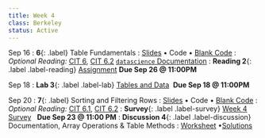 ```yaml
---
title: Week 4 
class: Berkeley
status: Active
---
```


Sep 16
: **6**{: .label} Table Fundamentals 
   : [Slides](https://docs.google.com/presentation/d/1yOhK0hFwY8wxisVN006kkGj6vA1yE4EamcwkhIL0tJw/edit?usp=sharing) &#8226; Code &#8226; [Blank Code](https://datahub.berkeley.edu/hub/user-redirect/git-pull?repo=https%3A%2F%2Fgithub.com%2Fdata-6-berkeley%2Fmaterials-fa24&branch=main&urlpath=lab%2Ftree%2Fmaterials-fa24%2Flectures%2Flec08%2Flec08-blank.ipynb)
: *Optional Reading:* [CIT 6](https://inferentialthinking.com/chapters/06/Tables.html), [CIT 6.2](https://inferentialthinking.com/chapters/06/2/Selecting_Rows.html) [`datascience` Documentation](http://data8.org/datascience/tutorial.html#creating-a-table)
: **Reading 2**{: .label .label-reading} [Assignment](https://www.gradescope.com/courses/845265/assignments/5003923)&nbsp;**Due Sep 26 @ 11:00PM**


Sep 18
: **Lab 3**{: .label .label-lab} [Tables and Data](https://datahub.berkeley.edu/hub/user-redirect/git-pull?repo=https%3A%2F%2Fgithub.com%2Fdata-6-berkeley%2Fmaterials-fa24&branch=main&urlpath=lab%2Ftree%2Fmaterials-fa24%2Flabs%2Flab03%2Flab03.ipynb) &nbsp;**Due Sep 18 @ 11:00PM**


Sep 20 
: **7**{: .label} Sorting and Filtering Rows
  : [Slides](https://docs.google.com/presentation/d/1-_Lot-_BERSWnq_czksN9zKh8PPaLIADTsd4BiCdcDw/edit?usp=sharing) &#8226; Code &#8226; [Blank Code](https://datahub.berkeley.edu/hub/user-redirect/git-pull?repo=https%3A%2F%2Fgithub.com%2Fdata-6-berkeley%2Fmaterials-fa24&branch=main&urlpath=tree%2Fmaterials-fa24%2Flectures%2Flec07%2Flec08-blank.ipynb)
: *Optional Reading:* [CIT 6.1](https://inferentialthinking.com/chapters/06/1/Sorting_Rows.html), [CIT 6.2](https://inferentialthinking.com/chapters/06/1/Sorting_Rows.html)
: **Survey**{: .label .label-survey} [Week 4 Survey](https://forms.gle/LUV7VLVF1LJJrzFK7) &nbsp; **Due Sep 23 @ 11:00 PM**
: **Discussion 4**{: .label .label-discussion} Documentation, Array Operations & Table Methods
  : [Worksheet](https://drive.google.com/file/d/1sAJukjEekeoT5J3oVYQpRcKQR5OkhOsW/view?usp=sharing)
  &#8226;[Solutions](https://drive.google.com/file/d/1VhMCrw9-XPaMHw_JTm_ley3rn_iwOYG0/view?usp=sharing)
